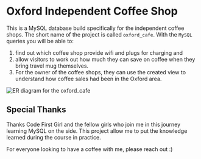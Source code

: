 # Oxford Independent Coffee Shop

This is a MySQL database build specifically for the independent coffee shops. The short name of the project is called `oxford_cafe`. With the `MySQL` queries you will be able to: 

1. find out which coffee shop provide wifi and plugs for charging and 
2. allow visitors to work out how much they can save on coffee when they bring travel mug themselves. 
3. For the owner of the coffee shops, they can use the created view to understand how coffee sales had been in the Oxford area.

![ER diagram for the oxford_cafe](/oxford_cafe/oxford_cafe_ER_diagram.png)

## Special Thanks

Thanks Code First Girl and the fellow girls who join me in this journey learning MySQL on the side. This project allow me to put the knowledge learned during the course in practice. 

For everyone looking to have a coffee with me, please reach out :)